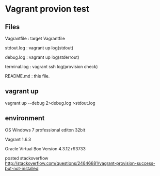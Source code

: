 ﻿Vagrant provion test
=====

## Files

Vagrantfile	: target Vagrantfile

stdout.log	: vagrant up log(stdout)

debug.log	: vagrant up log(stderrout)

terminal.log	: vagrant ssh log(provision check)

README.md	: this file.


## vagrant up

vagrant up --debug 2>debug.log >stdout.log


## environment

OS Windows 7 professional editon 32bit

Vagrant 1.6.3

Oracle Virtual Box Version 4.3.12 r93733


posted stackoverflow http://stackoverflow.com/questions/24646881/vagrant-provision-success-but-not-installed
